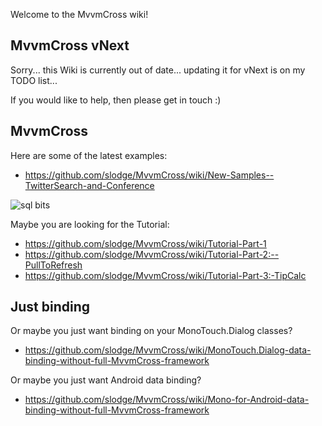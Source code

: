 Welcome to the MvvmCross wiki!

## MvvmCross vNext

Sorry... this Wiki is currently out of date... updating it for vNext is on my TODO list...

If you would like to help, then please get in touch :)

## MvvmCross

Here are some of the latest examples:

- https://github.com/slodge/MvvmCross/wiki/New-Samples--TwitterSearch-and-Conference

![sql bits](http://i.imgur.com/vfWen.png)

Maybe you are looking for the Tutorial:

- https://github.com/slodge/MvvmCross/wiki/Tutorial-Part-1
- https://github.com/slodge/MvvmCross/wiki/Tutorial-Part-2:--PullToRefresh
- https://github.com/slodge/MvvmCross/wiki/Tutorial-Part-3:-TipCalc

## Just binding

Or maybe you just want binding on your MonoTouch.Dialog classes?

- https://github.com/slodge/MvvmCross/wiki/MonoTouch.Dialog-data-binding-without-full-MvvmCross-framework

Or maybe you just want Android data binding?

- https://github.com/slodge/MvvmCross/wiki/Mono-for-Android-data-binding-without-full-MvvmCross-framework